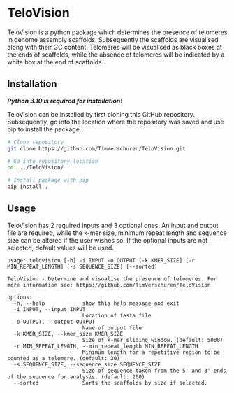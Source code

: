 # TeloVision

TeloVision is a python package which determines the presence of telomeres in genome assembly scaffolds. Subsequently the scaffolds are visualised along with their GC content. Telomeres will be visualised as black boxes at the ends of scaffolds, while the absence of telomeres will be indicated by a white box at the end of scaffolds. 

## Installation

***Python 3.10 is required for installation!***

TeloVision can be installed by first cloning this GitHub repository. Subsequently, go into the location where the repository was saved and use pip to install the package.
```bash
# Clone repository
git clone https://github.com/TimVerschuren/TeloVision.git

# Go into repository location
cd .../TeloVision/

# Install package with pip
pip install .
```

## Usage

TeloVision has 2 required inputs and 3 optional ones. An input and output file are required, while the k-mer size, minimum repeat length and sequence size can be altered if the user wishes so. If the optional inputs are not selected, default values will be used. 
```
usage: telovision [-h] -i INPUT -o OUTPUT [-k KMER_SIZE] [-r MIN_REPEAT_LENGTH] [-s SEQUENCE_SIZE] [--sorted]

TeloVision - Determine and visualise the presence of telomeres. For more information see: https://github.com/TimVerschuren/TeloVision

options:
  -h, --help            show this help message and exit
  -i INPUT, --input INPUT
                        Location of fasta file
  -o OUTPUT, --output OUTPUT
                        Name of output file
  -k KMER_SIZE, --kmer_size KMER_SIZE
                        Size of k-mer sliding window. (default: 5000)
  -r MIN_REPEAT_LENGTH, --min_repeat_length MIN_REPEAT_LENGTH
                        Minimum length for a repetitive region to be counted as a telomere. (default: 30)
  -s SEQUENCE_SIZE, --sequence_size SEQUENCE_SIZE
                        Size of sequence taken from the 5' and 3' ends of the sequence for analysis. (default: 200)
  --sorted              Sorts the scaffolds by size if selected.
```
